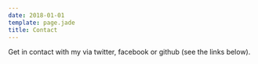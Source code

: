 ```yaml
---
date: 2018-01-01
template: page.jade
title: Contact
---
```


Get in contact with my via twitter, facebook or github (see the links below).
